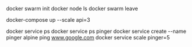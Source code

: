 docker swarm init
docker node ls
docker swarm leave

docker-compose up --scale api=3

docker service ps
docker service ps pinger
docker service create --name pinger alpine ping www.google.com
docker service scale pinger=5
